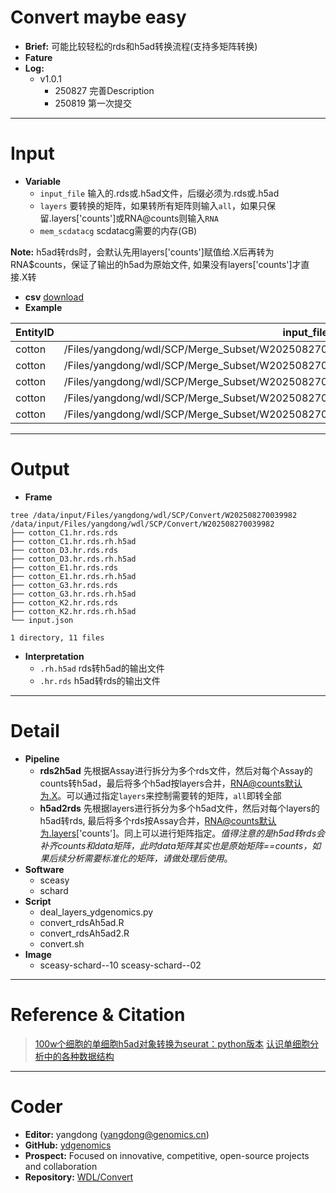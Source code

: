 # **Convert** maybe easy
- **Brief:** 可能比较轻松的rds和h5ad转换流程(支持多矩阵转换)
- **Fature** 
- **Log:** 
  - v1.0.1
    - 250827 完善Description
    - 250819 第一次提交


---
# Input
- **Variable**
  - `input_file` 输入的.rds或.h5ad文件，后缀必须为.rds或.h5ad
  - `layers` 要转换的矩阵，如果转所有矩阵则输入`all`，如果只保留.layers['counts']或RNA@counts则输入`RNA`
  - `mem_scdatacg` scdatacg需要的内存(GB)

**Note:** h5ad转rds时，会默认先用layers['counts']赋值给.X后再转为RNA$counts，保证了输出的h5ad为原始文件, 如果没有layers['counts']才直接.X转

- **csv** [download](https://github.com/ydgenomics/WDL/blob/main/Convert/v1.0.1/Convert_v1.0.1.csv)
- **Example** 

| EntityID | input_file | layers | mem_scdatacg |
|-|-|-|-|
| cotton | /Files/yangdong/wdl/SCP/Merge_Subset/W202508270022225/cotton_fibre_0.5/cotton_C1.hr.rds.rds | RNA | 4 |
| cotton | /Files/yangdong/wdl/SCP/Merge_Subset/W202508270022225/cotton_fibre_0.5/cotton_D3.hr.rds.rds |   |   |
| cotton | /Files/yangdong/wdl/SCP/Merge_Subset/W202508270022225/cotton_fibre_0.5/cotton_E1.hr.rds.rds |   |   |
| cotton | /Files/yangdong/wdl/SCP/Merge_Subset/W202508270022225/cotton_fibre_0.5/cotton_G3.hr.rds.rds |   |   |
| cotton | /Files/yangdong/wdl/SCP/Merge_Subset/W202508270022225/cotton_fibre_0.5/cotton_K2.hr.rds.rds |   |   |


---
# Output
- **Frame**
```shell
tree /data/input/Files/yangdong/wdl/SCP/Convert/W202508270039982
/data/input/Files/yangdong/wdl/SCP/Convert/W202508270039982
├── cotton_C1.hr.rds.rds
├── cotton_C1.hr.rds.rh.h5ad
├── cotton_D3.hr.rds.rds
├── cotton_D3.hr.rds.rh.h5ad
├── cotton_E1.hr.rds.rds
├── cotton_E1.hr.rds.rh.h5ad
├── cotton_G3.hr.rds.rds
├── cotton_G3.hr.rds.rh.h5ad
├── cotton_K2.hr.rds.rds
├── cotton_K2.hr.rds.rh.h5ad
└── input.json

1 directory, 11 files
```

- **Interpretation**
  - `.rh.h5ad` rds转h5ad的输出文件
  - `.hr.rds` h5ad转rds的输出文件


---
# Detail
- **Pipeline**
  - **rds2h5ad** 先根据Assay进行拆分为多个rds文件，然后对每个Assay的counts转h5ad，最后将多个h5ad按layers合并，RNA@counts默认为.X。可以通过指定`layers`来控制需要转的矩阵，`all`即转全部
  - **h5ad2rds** 先根据layers进行拆分为多个h5ad文件，然后对每个layers的h5ad转rds, 最后将多个rds按Assay合并，RNA@counts默认为.layers['counts']。同上可以进行矩阵指定。*值得注意的是h5ad转rds会补齐counts和data矩阵，此时data矩阵其实也是原始矩阵==counts，如果后续分析需要标准化的矩阵，请做处理后使用*。
- **Software**
  - sceasy
  - schard
- **Script**
  - deal_layers_ydgenomics.py
  - convert_rdsAh5ad.R
  - convert_rdsAh5ad2.R
  - convert.sh
- **Image**
  - sceasy-schard--10 sceasy-schard--02

---
# Reference & Citation
> [100w个细胞的单细胞h5ad对象转换为seurat：python版本](https://mp.weixin.qq.com/s/DxgZ-p9b51mzGASpxyhPNw)
> [认识单细胞分析中的各种数据结构](https://mp.weixin.qq.com/s/D7a2RlbJttaOlUNDAU5P3Q)

---
# Coder
- **Editor:** yangdong (yangdong@genomics.cn)
- **GitHub:** [ydgenomics](https://github.com/ydgenomics)
- **Prospect:** Focused on innovative, competitive, open-source projects and collaboration
- **Repository:** [WDL/Convert](https://github.com/ydgenomics/WDL/tree/main/Convert)
